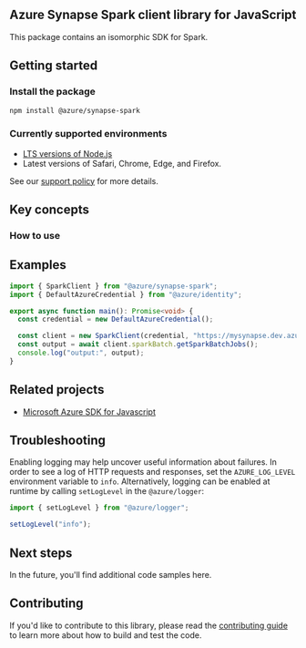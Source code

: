 ## Azure Synapse Spark client library for JavaScript

This package contains an isomorphic SDK for Spark.

## Getting started

### Install the package

```bash
npm install @azure/synapse-spark
```

### Currently supported environments

- [LTS versions of Node.js](https://github.com/nodejs/release#release-schedule)
- Latest versions of Safari, Chrome, Edge, and Firefox.

See our [support policy](https://github.com/Azure/azure-sdk-for-js/blob/main/SUPPORT.md) for more details.

## Key concepts

### How to use

## Examples

```ts
import { SparkClient } from "@azure/synapse-spark";
import { DefaultAzureCredential } from "@azure/identity";

export async function main(): Promise<void> {
  const credential = new DefaultAzureCredential();

  const client = new SparkClient(credential, "https://mysynapse.dev.azuresynapse.net", "mysparkpool");
  const output = await client.sparkBatch.getSparkBatchJobs();
  console.log("output:", output);
}
```

## Related projects

- [Microsoft Azure SDK for Javascript](https://github.com/Azure/azure-sdk-for-js)



## Troubleshooting

Enabling logging may help uncover useful information about failures. In order to see a log of HTTP requests and responses, set the `AZURE_LOG_LEVEL` environment variable to `info`. Alternatively, logging can be enabled at runtime by calling `setLogLevel` in the `@azure/logger`:

```ts
import { setLogLevel } from "@azure/logger";

setLogLevel("info");
```

## Next steps

In the future, you'll find additional code samples here.

## Contributing

If you'd like to contribute to this library, please read the [contributing guide](https://github.com/Azure/azure-sdk-for-js/blob/main/CONTRIBUTING.md) to learn more about how to build and test the code.
